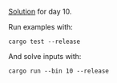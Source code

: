 [Solution](src/bin/10.rs) for day 10.

Run examples with:
```
cargo test --release
```

And solve inputs with:
```
cargo run --bin 10 --release
```
